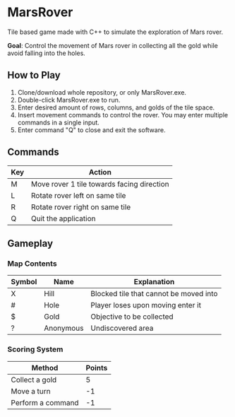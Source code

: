 # MarsRover

Tile based game made with C++ to simulate the exploration of Mars rover.

**Goal**: Control the movement of Mars rover in collecting all the gold while avoid falling into the holes.

## How to Play

1. Clone/download whole repository, or only MarsRover.exe.
2. Double-click MarsRover.exe to run.
3. Enter desired amount of rows, columns, and golds of the tile space.
4. Insert movement commands to control the rover. You may enter multiple commands in a single input.
5. Enter command "Q" to close and exit the software.

## Commands

| Key | Action                                     |
| --- | ------------------------------------------ |
| M   | Move rover 1 tile towards facing direction |
| L   | Rotate rover left on same tile             |
| R   | Rotate rover right on same tile            |
| Q   | Quit the application                       |

## Gameplay

### Map Contents

| Symbol | Name      | Explanation                            |
| ------ | --------- | -------------------------------------- |
| X      | Hill      | Blocked tile that cannot be moved into |
| #      | Hole      | Player loses upon moving enter it      |
| $      | Gold      | Objective to be collected              |
| ?      | Anonymous | Undiscovered area                      |

### Scoring System

| Method            | Points |
| ----------------- | ------ |
| Collect a gold    | 5      |
| Move a turn       | -1     |
| Perform a command | -1     |
